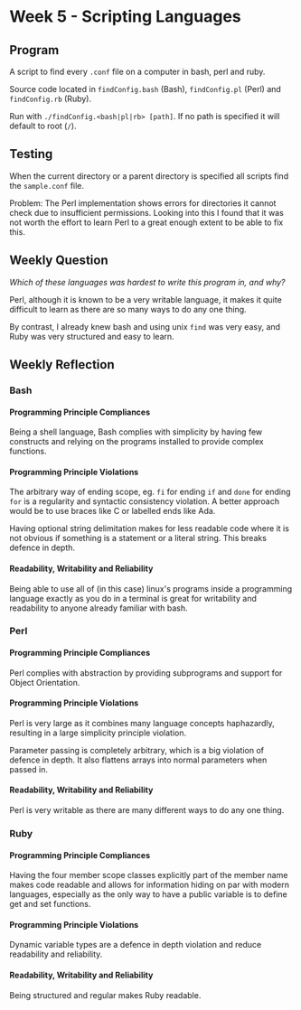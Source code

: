# Week 5 - Scripting Languages

## Program

A script to find every `.conf` file on a computer in bash, perl and ruby.

Source code located in `findConfig.bash` (Bash), `findConfig.pl` (Perl) and
`findConfig.rb` (Ruby).

Run with `./findConfig.<bash|pl|rb> [path]`. If no path is specified it
will default to root (`/`).

## Testing

When the current directory or a parent directory is specified all scripts find
the `sample.conf` file.

Problem: The Perl implementation shows errors for directories it cannot check
due to insufficient permissions. Looking into this I found that it was not
worth the effort to learn Perl to a great enough extent to be able to fix
this.

## Weekly Question

*Which of these languages was hardest to write this program in, and why?*

Perl, although it is known to be a very writable language, it makes it quite
difficult to learn as there are so many ways to do any one thing.

By contrast, I already knew bash and using unix `find` was very easy, and Ruby
was very structured and easy to learn.

## Weekly Reflection

### Bash

#### Programming Principle Compliances

Being a shell language, Bash complies with simplicity by having few constructs
and relying on the programs installed to provide complex functions.

#### Programming Principle Violations

The arbitrary way of ending scope, eg. `fi` for ending `if` and `done` for
ending `for` is a regularity and syntactic consistency violation. A better
approach would be to use braces like C or labelled ends like Ada.

Having optional string delimitation makes for less readable code where it is
not obvious if something is a statement or a literal string. This breaks
defence in depth.

#### Readability, Writability and Reliability

Being able to use all of (in this case) linux's programs inside a programming
language exactly as you do in a terminal is great for writability and
readability to anyone already familiar with bash.

### Perl

#### Programming Principle Compliances

Perl complies with abstraction by providing subprograms and support for
Object Orientation.

#### Programming Principle Violations

Perl is very large as it combines many language concepts haphazardly,
resulting in a large simplicity principle violation.

Parameter passing is completely arbitrary, which is a big violation of defence
in depth. It also flattens arrays into normal parameters when passed in.

#### Readability, Writability and Reliability

Perl is very writable as there are many different ways to do any one thing.

### Ruby

#### Programming Principle Compliances

Having the four member scope classes explicitly part of the member name
makes code readable and allows for information hiding on par with modern
languages, especially as the only way to have a public variable is to
define get and set functions.

#### Programming Principle Violations

Dynamic variable types are a defence in depth violation and reduce
readability and reliability.

#### Readability, Writability and Reliability

Being structured and regular makes Ruby readable.
